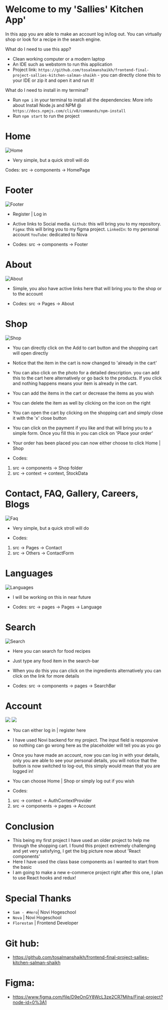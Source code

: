 # Welcome to my 'Sallies' Kitchen App'

In this app you are able to make an account log in/log out. You can virtually shop or look for a recipe in the search engine.

What do I need to use this app?

- Clean working computer or a modern laptop
- An IDE such as webstorm to run this application
- Project link: `https://github.com/tosalmanshaikh/frontend-final-project-sallies-kitchen-salman-shaikh` - you can directly clone this to your IDE or zip it and open it and run it!

What do I need to install in my terminal?

- Run `npm i` in your terminal to install all the dependencies: More info about Install Node.js and NPM @ `https://docs.npmjs.com/cli/v8/commands/npm-install`
- Run `npm start` to run the project

# Home

![Home](src/images/ReadMeImages/Home.jpg)

- Very simple, but a quick stroll will do

Codes: src -> components -> HomePage

# Footer

![Footer](src/images/ReadMeImages/Footer.jpg)

- Register | Log in

- Active links to Social media.
  `Github`: this will bring you to my repository.
  `Figma`: this will bring you to my figma project.
  `LinkedIn`: to my personal account
  `YouTube`: dedicated to Nova

- Codes: src -> components -> Footer

# About

![About](src/images/ReadMeImages/About.jpg)

- Simple, you also have active links here that will bring you to the shop or to the account

- Codes: src -> Pages -> About

# Shop

![Shop](src/images/ReadMeImages/Shop.jpg)

- You can directly click on the Add to cart button and the shopping cart will open directly
- Notice that the item in the cart is now changed to 'already in the cart'
- You can also click on the photo for a detailed description. you can add this to the cart here alternatively or go back to the products. If you click and nothing happens means your item is already in the cart.
- You can add the items in the cart or decrease the items as you wish
- You can delete the item as well by clicking on the icon on the right
- You can open the cart by clicking on the shopping cart and simply close it with the 'x' close button
- You can click on the payment if you like and that will bring you to a simple form. Once you fill this in you can click on 'Place your order'
- Your order has been placed you can now either choose to click Home | Shop

- Codes:

1. src -> components -> Shop folder
2. src -> context -> context, StockData

# Contact, FAQ, Gallery, Careers, Blogs

![Faq](src/images/ReadMeImages/Faq.jpg)

- Very simple, but a quick stroll will do

- Codes:

1. src -> Pages -> Contact
2. src -> Others -> ContactForm

# Languages

![Languages](src/images/ReadMeImages/Languages.jpg)

- I will be working on this in near future

- Codes: src -> pages -> Pages -> Language

# Search

![Search](src/images/ReadMeImages/Search.jpg)

- Here you can search for food recipes
- Just type any food item in the search-bar
- When you do this you can click on the ingredients alternatively you can click on the link for more details

- Codes: src -> components -> pages -> SearchBar

# Account

![](src/images/ReadMeImages/LogIn.jpg)
![](src/images/ReadMeImages/Register.jpg)

- You can either log in | register here
- I have used Novi backend for my project. The input field is responsive so nothing can go wrong here as the placeholder will tell you as you go
- Once you have made an account, now you can log in with your details, only you are able to see your personal details, you will notice that the button is now switched to log-out, this simply would mean that you are logged in!
- You can choose Home | Shop or simply log out if you wish

- Codes:

1. src -> context -> AuthContextProvider
2. src -> components -> pages -> Account

# Conclusion

- This being my first project I have used an older project to help me through the shopping cart. I found this project extremely challenging and yet very satisfying, I get the big picture now about 'React components'
- Here I have used the class base components as I wanted to start from the basic
- I am going to make a new e-commerce project right after this one, I plan to use React hooks and redux!

# Special Thanks

- `Sam - #Hero`| Novi Hogeschool
- `Nova` | Novi Hogeschool
- `Florestan` | Frontend Developer

# Git hub:

- https://github.com/tosalmanshaikh/frontend-final-project-sallies-kitchen-salman-shaikh

# Figma:

- https://www.figma.com/file/D9eOnGY8WcL3ze2CR7Mjhs/Final-project?node-id=0%3A1
